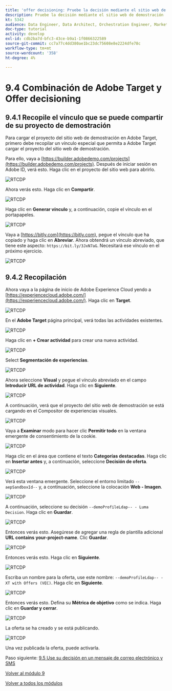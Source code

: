 ```yaml
---
title: 'offer decisioning: Pruebe la decisión mediante el sitio web de demostración'
description: Pruebe la decisión mediante el sitio web de demostración
kt: 5342
audience: Data Engineer, Data Architect, Orchestration Engineer, Marketer
doc-type: tutorial
activity: develop
exl-id: cdb2ba7d-bfc3-43ce-b9a1-1f0866322589
source-git-commit: cc7a77c4dd380ae1bc23dc75608e8e2224dfe78c
workflow-type: tm+mt
source-wordcount: '358'
ht-degree: 4%

---
```


# 9.4 Combinación de Adobe Target y Offer decisioning

## 9.4.1 Recopile el vínculo que se puede compartir de su proyecto de demostración

Para cargar el proyecto del sitio web de demostración en Adobe Target, primero debe recopilar un vínculo especial que permita a Adobe Target cargar el proyecto del sitio web de demostración.

Para ello, vaya a [https://builder.adobedemo.com/projects](https://builder.adobedemo.com/projects). Después de iniciar sesión en Adobe ID, verá esto. Haga clic en el proyecto del sitio web para abrirlo.

![RTCDP](./images/builder1.png)

Ahora verás esto. Haga clic en **Compartir**.

![RTCDP](./images/builder2.png)

Haga clic en **Generar vínculo** y, a continuación, copie el vínculo en el portapapeles.

![RTCDP](./images/builder3.png)

Vaya a [https://bitly.com](https://bitly.com), pegue el vínculo que ha copiado y haga clic en **Abreviar**. Ahora obtendrá un vínculo abreviado, que tiene este aspecto: `https://bit.ly/3JxN7aG`. Necesitará ese vínculo en el próximo ejercicio.

![RTCDP](./images/builder4.png)

## 9.4.2 Recopilación

Ahora vaya a la página de inicio de Adobe Experience Cloud yendo a [https://experiencecloud.adobe.com/](https://experiencecloud.adobe.com/). Haga clic en **Target**.

![RTCDP](../module6/images/excl.png)

En el **Adobe Target** página principal, verá todas las actividades existentes.

![RTCDP](../module6/images/exclatov.png)

Haga clic en **+ Crear actividad** para crear una nueva actividad.

![RTCDP](../module6/images/exclatcr.png)

Select **Segmentación de experiencias**.

![RTCDP](./images/exclatcrxt.png)

Ahora seleccione **Visual** y pegue el vínculo abreviado en el campo **Introducir URL de actividad**. Haga clic en **Siguiente**.

![RTCDP](./images/exclatcrxt1.png)

A continuación, verá que el proyecto del sitio web de demostración se está cargando en el Compositor de experiencias visuales.

![RTCDP](./images/vec1.png)

Vaya a **Examinar** modo para hacer clic **Permitir todo** en la ventana emergente de consentimiento de la cookie.

![RTCDP](./images/vec2.png)

Haga clic en el área que contiene el texto **Categorías destacadas**. Haga clic en **Insertar antes** y, a continuación, seleccione **Decisión de oferta**.

![RTCDP](./images/vec3.png)

Verá esta ventana emergente. Seleccione el entorno limitado `--aepSandboxId--` y, a continuación, seleccione la colocación **Web - Imagen**.

![RTCDP](./images/vec4.png)

A continuación, seleccione su decisión `--demoProfileLdap-- - Luma Decision`. Haga clic en **Guardar**.

![RTCDP](./images/vec5.png)

Entonces verás esto. Asegúrese de agregar una regla de plantilla adicional **URL** **contains** **your-project-name**. Clic **Guardar**.

![RTCDP](./images/vec6.png)

Entonces verás esto. Haga clic en **Siguiente**.

![RTCDP](./images/vec7.png)

Escriba un nombre para la oferta, use este nombre: `--demoProfileLdap-- - XT with Offers (VEC)`. Haga clic en **Siguiente**.

![RTCDP](./images/vec8.png)

Entonces verás esto. Defina su **Métrica de objetivo** como se indica. Haga clic en **Guardar y cerrar**.

![RTCDP](./images/vec9.png)

La oferta se ha creado y se está publicando.

![RTCDP](./images/vec10.png)

Una vez publicada la oferta, puede activarla.

Paso siguiente: [9.5 Use su decisión en un mensaje de correo electrónico y SMS](./ex5.md)

[Volver al módulo 9](./offer-decisioning.md)

[Volver a todos los módulos](./../../overview.md)

